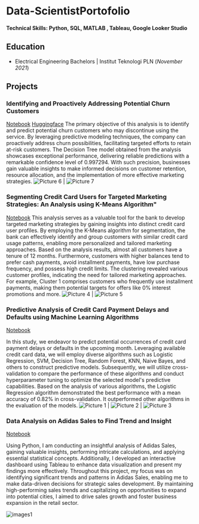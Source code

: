 # Data-ScientistPortofolio

#### Technical Skills: Python, SQL, MATLAB , Tableau, Google Looker Studio

## Education	        		
- Electrical Engineering Bachelors | Institut Teknologi PLN (_November 2021_)

## Projects
### Identifying and Proactively Addressing Potential Churn Customers
[Notebook](https://github.com/AjisatrioW96/Milestone4)
[Huggingface](https://huggingface.co/spaces/recognize96/P1M2)
The primary objective of this analysis is to identify and predict potential churn customers who may discontinue using the service. By leveraging predictive modeling techniques, the company can proactively address churn possibilities, facilitating targeted efforts to retain at-risk customers. The Decision Tree model obtained from the analysis showcases exceptional performance, delivering reliable predictions with a remarkable confidence level of 0.997294. With such precision, businesses gain valuable insights to make informed decisions on customer retention, resource allocation, and the implementation of more effective marketing strategies.
![Picture 6](/assets/milestone3/pic1.png) | ![Picture 7](/assets/milestone3/pic2.png) 

### Segmenting Credit Card Users for Targeted Marketing Strategies: An Analysis using K-Means Algorithm"
[Notebook](https://github.com/AjisatrioW96/Milestone3)
This analysis serves as a valuable tool for the bank to develop targeted marketing strategies by gaining insights into distinct credit card user profiles. By employing the K-Means algorithm for segmentation, the bank can effectively identify and group customers with similar credit card usage patterns, enabling more personalized and tailored marketing approaches.
Based on the analysis results, almost all customers have a tenure of 12 months. Furthermore, customers with higher balances tend to prefer cash payments, avoid installment payments, have low purchase frequency, and possess high credit limits. The clustering revealed various customer profiles, indicating the need for tailored marketing approaches. For example, Cluster 1 comprises customers who frequently use installment payments, making them potential targets for offers like 0% interest promotions and more.
![Picture 4](/assets/milestone2/pic1.png) | ![Picture 5](/assets/milestone2/pic2.png)

### Predictive Analysis of Credit Card Payment Delays and Defaults using Machine Learning Algorithms
[Notebook](https://github.com/AjisatrioW96/Milestone2)

In this study, we endeavor to predict potential occurrences of credit card payment delays or defaults in the upcoming month. Leveraging available credit card data, we will employ diverse algorithms such as Logistic Regression, SVM, Decision Tree, Random Forest, KNN, Naive Bayes, and others to construct predictive models. Subsequently, we will utilize cross-validation to compare the performance of these algorithms and conduct hyperparameter tuning to optimize the selected model's predictive capabilities. Based on the analysis of various algorithms, the Logistic Regression algorithm demonstrated the best performance with a mean accuracy of 0.82% in cross-validation. It outperformed other algorithms in the evaluation of the models.
![Picture 1](/assets/milestone2/pic1.png) | ![Picture 2](/assets/milestone2/pic2.png) | ![Picture 3](/assets/milestone2/pic3.png)

### Data Analysis on Adidas Sales to Find Trend and Insight
[Notebook](https://github.com/AjisatrioW96/Milestone1)

Using Python, I am conducting an insightful analysis of Adidas Sales, gaining valuable insights, performing intricate calculations, and applying essential statistical concepts. Additionally, I developed an interactive dashboard using Tableau to enhance data visualization and present my findings more effectively. Throughout this project, my focus was on identifying significant trends and patterns in Adidas Sales, enabling me to make data-driven decisions for strategic sales development. By maintaining high-performing sales trends and capitalizing on opportunities to expand into potential cities, I aimed to drive sales growth and foster business expansion in the retail sector.

![images1](/assets/milestone1/Main.png)



